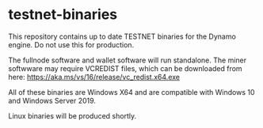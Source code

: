 # testnet-binaries

This repository contains up to date TESTNET binaries for the Dynamo engine.  Do not use this for production.

The fullnode software and wallet software will run standalone.  The miner softwware may require VCREDIST files, which can be downloaded from here: https://aka.ms/vs/16/release/vc_redist.x64.exe

All of these binaries are Windows X64 and are compatible with Windows 10 and Windows Server 2019.

Linux binaries will be produced shortly.
